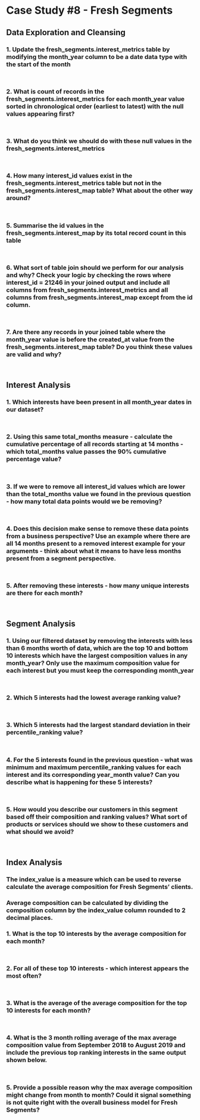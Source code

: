 # Case Study #8 - Fresh Segments

## Data Exploration and Cleansing

### 1.  Update the fresh_segments.interest_metrics table by modifying the month_year column to be a date data type with the start of the month

````sql



````

### 2.  What is count of records in the fresh_segments.interest_metrics for each month_year value sorted in chronological order (earliest to latest) with the null values appearing first?

````sql



````

### 3.  What do you think we should do with these null values in the fresh_segments.interest_metrics

````sql



````

### 4.  How many interest_id values exist in the fresh_segments.interest_metrics table but not in the fresh_segments.interest_map table? What about the other way around?

````sql



````

### 5.  Summarise the id values in the fresh_segments.interest_map by its total record count in this table

````sql



````

### 6.  What sort of table join should we perform for our analysis and why? Check your logic by checking the rows where interest_id = 21246 in your joined output and include all columns from fresh_segments.interest_metrics and all columns from fresh_segments.interest_map except from the id column.

````sql



````

### 7.  Are there any records in your joined table where the month_year value is before the created_at value from the fresh_segments.interest_map table? Do you think these values are valid and why?

````sql



````

## Interest Analysis

### 1.   Which interests have been present in all month_year dates in our dataset?

````sql



````

### 2.  Using this same total_months measure - calculate the cumulative percentage of all records starting at 14 months - which total_months value passes the 90% cumulative percentage value?

````sql



````

### 3.  If we were to remove all interest_id values which are lower than the total_months value we found in the  previous question - how many total data points would we be removing?

````sql



````

### 4.  Does this decision make sense to remove these data points from a business perspective? Use an example where there are all 14 months present to a removed interest example for your arguments - think about what it means to have less months present from a segment perspective.

````sql



````

### 5.  After removing these interests - how many unique interests are there for each month?

````sql



````

## Segment Analysis

### 1.  Using our filtered dataset by removing the interests with less than 6 months worth of data, which are the top 10 and bottom 10 interests which have the largest composition values in any month_year? Only use the maximum composition value for each interest but you must keep the corresponding month_year

````sql



````

### 2.  Which 5 interests had the lowest average ranking value?

````sql



````

### 3.  Which 5 interests had the largest standard deviation in their percentile_ranking value?

````sql



````

### 4.  For the 5 interests found in the previous question - what was minimum and maximum percentile_ranking values for each interest and its corresponding year_month value? Can you describe what is happening for these 5 interests?

````sql



````

### 5.  How would you describe our customers in this segment based off their composition and ranking values? What sort of products or services should we show to these customers and what should we avoid?

````sql



````

## Index Analysis

### The index_value is a measure which can be used to reverse calculate the average composition for Fresh Segments’ clients.

### Average composition can be calculated by dividing the composition column by the index_value column rounded to 2 decimal places.

### 1.  What is the top 10 interests by the average composition for each month?

````sql



````

### 2.  For all of these top 10 interests - which interest appears the most often?

````sql



````

### 3.   What is the average of the average composition for the top 10 interests for each month?

````sql



````

### 4.  What is the 3 month rolling average of the max average composition value from September 2018 to August 2019 and include the previous top ranking interests in the same output shown below.

````sql



````

### 5.  Provide a possible reason why the max average composition might change from month to month? Could it signal something is not quite right with the overall business model for Fresh Segments?

````sql



````
